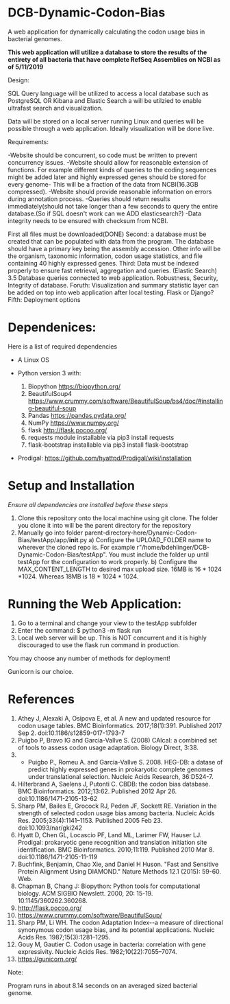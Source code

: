 # DCB-Dynamic-Codon-Bias
A web application for dynamically calculating the codon usage bias in bacterial genomes.

**This web application will utilize a database to store the results of the entirety of all bacteria that have complete RefSeq Assemblies on NCBI as of 5/11/2019**

Design:


SQL Query language will be utilized to access a local database such as PostgreSQL
OR
Kibana and Elastic Search a will be utilzied to enable ultrafast search and visualization.

Data will be stored on a local server running Linux and queries will be possible through a web application.
Ideally visualization will be done live.

Requirements:

-Website should be concurrent, so code must be written to prevent concurrency issues.
-Website should allow for reasonable extension of functions. For example different kinds of queries to the coding sequences might be added later and highly expressed genes should be stored for every genome- This will be a fraction of the data from NCBI(16.3GB compressed).
-Website should provide reasonable information on errors during annotation process.
-Queries should return results immediately(should not take longer than a few seconds to query the entire database.(So if SQL doesn't work can we ADD elasticsearch?)
-Data integrity needs to be ensured with checksum from NCBI. 

First all files must be downloaded(DONE)
Second: a database must be created that can be populated with data from the program. The database should have a primary key being the assembly accession. Other info will be the organism, taxonomic information, codon usage statistics, and file containing 40 highly expressed genes. 
Third: Data must be indexed properly to ensure fast retrieval, aggregation and queries. (Elastic Search)
3.5 Database queries connected to web application.
    Robustness, Security, Integrity of database. 
Foruth: Visualization and summary statistic layer can be added on top into web application after local testing. Flask or Django?
Fifth: Deployment options









# Dependenices:

Here is a list of required dependencies

- A Linux OS
- Python version 3 with:
    1) Biopython https://biopython.org/
    2) BeautifulSoup4 https://www.crummy.com/software/BeautifulSoup/bs4/doc/#installing-beautiful-soup
    3) Pandas https://pandas.pydata.org/
    4) NumPy https://www.numpy.org/
    5) flask http://flask.pocoo.org/
    6) requests module installable via pip3 install requests
    6) flask-bootstrap installable via pip3 install flask-bootstrap

- Prodigal: https://github.com/hyattpd/Prodigal/wiki/installation


# Setup and Installation

*Ensure all dependencies are installed before these steps*

1) Clone this repository onto the local machine using git clone. The folder you clone it into will be the parent directory for the repository
2) Manually go into folder parent-directory-here/Dynamic-Codon-Bias/testApp/app/__init__.py
    a) Configure the UPLOAD_FOLDER name to wherever the cloned repo is. For example r"/home/bdehlinger/DCB-Dynamic-Codon-Bias/testApp". You must include the folder up until testApp for the configuration to work properly.
    b) Configure the MAX_CONTENT_LENGTH to desired max upload size. 16MB is 16 * 1024 *1024. Whereas 18MB is 18 * 1024 * 1024.


# Running the Web Application:

1) Go to a terminal and change  your view to the testApp subfolder
2) Enter the command:
    $ python3 -m flask run
3) Local web server will be up. This is NOT concurrent and it is highly discouraged to use the flask run command in production.

You may choose any number of methods for deployment!

Gunicorn is our choice.

# References

1) Athey J, Alexaki A, Osipova E, et al. A new and updated resource for codon usage tables. BMC Bioinformatics. 2017;18(1):391. Published 2017 Sep 2. doi:10.1186/s12859-017-1793-7
2)  Puigbo P, Bravo IG and Garcia-Vallve S. (2008) CAIcal: a combined set of tools to assess codon usage adaptation. Biology Direct, 3:38.
3) - Puigbo P., Romeu A. and Garcia-Vallve S. 2008. HEG-DB: a datase of predict highly expressed genes in prokaryotic complete genomes under translational selection. Nucleic Acids Research, 36:D524-7.
4) Hilterbrand A, Saelens J, Putonti C. CBDB: the codon bias database. BMC Bioinformatics. 2012;13:62. Published 2012 Apr 26. doi:10.1186/1471-2105-13-62
5) Sharp PM, Bailes E, Grocock RJ, Peden JF, Sockett RE. Variation in the strength of selected codon usage bias among bacteria. Nucleic Acids Res. 2005;33(4):1141–1153. Published 2005 Feb 23. doi:10.1093/nar/gki242
6) Hyatt D, Chen GL, Locascio PF, Land ML, Larimer FW, Hauser LJ. Prodigal: prokaryotic gene recognition and translation initiation site identification. BMC Bioinformatics. 2010;11:119. Published 2010 Mar 8. doi:10.1186/1471-2105-11-119
7) Buchfink, Benjamin, Chao Xie, and Daniel H Huson. "Fast and Sensitive Protein Alignment Using DIAMOND." Nature Methods 12.1 (2015): 59-60. Web.
8) Chapman B, Chang J: Biopython: Python tools for computational biology. ACM SIGBIO Newslett. 2000, 20: 15-19. 10.1145/360262.360268.
9) http://flask.pocoo.org/
10) https://www.crummy.com/software/BeautifulSoup/
11) Sharp PM, Li WH. The codon Adaptation Index--a measure of directional synonymous codon usage bias, and its potential applications. Nucleic Acids Res. 1987;15(3):1281–1295.
12) Gouy M, Gautier C. Codon usage in bacteria: correlation with gene expressivity. Nucleic Acids Res. 1982;10(22):7055–7074.
13) https://gunicorn.org/
  


Note:

Program runs in about 8.14 seconds on an averaged sized bacterial genome. 
